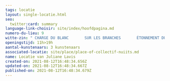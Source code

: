 ```yaml
---
tags: locatie
layout: single-locatie.html
seo:
  twitter:card: summary
language-link-choisir: site/index/hoofdpagina.md
numero-du-lieu: 9
witte-zin: " CHARGE DU BLANC       SUR LES BRANCHES       ÉTONNEMENT DU SILENCE"
openingstijd: 11h>19h
aantal-kunstenaars: 3 kunstenaars
associated-locatie: site/place/place-of-collectif-nuiits.md
name: Locatie van Juliane Lavis
created-on: 2021-08-12T16:48:34.656Z
updated-on: 2021-08-12T16:48:34.667Z
published-on: 2021-08-12T16:48:34.679Z
---
```

